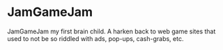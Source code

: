 # JamGameJam
JamGameJam my first brain child. A harken back to web game sites that used to not be so riddled with ads, pop-ups, cash-grabs, etc.

